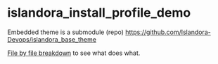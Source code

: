 # islandora_install_profile_demo

Embedded theme is a submodule (repo)
https://github.com/Islandora-Devops/islandora_base_theme

[File by file breakdown](file_by_file_breakdown.md) to see what does what.
